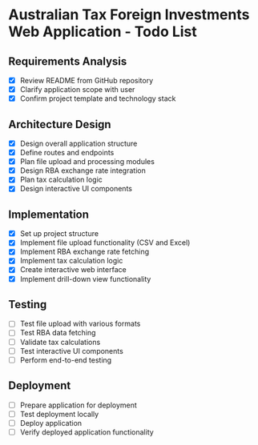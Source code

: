 # Australian Tax Foreign Investments Web Application - Todo List

## Requirements Analysis
- [x] Review README from GitHub repository
- [x] Clarify application scope with user
- [x] Confirm project template and technology stack

## Architecture Design
- [x] Design overall application structure
- [x] Define routes and endpoints
- [x] Plan file upload and processing modules
- [x] Design RBA exchange rate integration
- [x] Plan tax calculation logic
- [x] Design interactive UI components

## Implementation
- [x] Set up project structure
- [x] Implement file upload functionality (CSV and Excel)
- [x] Implement RBA exchange rate fetching
- [x] Implement tax calculation logic
- [x] Create interactive web interface
- [x] Implement drill-down view functionality

## Testing
- [ ] Test file upload with various formats
- [ ] Test RBA data fetching
- [ ] Validate tax calculations
- [ ] Test interactive UI components
- [ ] Perform end-to-end testing

## Deployment
- [ ] Prepare application for deployment
- [ ] Test deployment locally
- [ ] Deploy application
- [ ] Verify deployed application functionality
